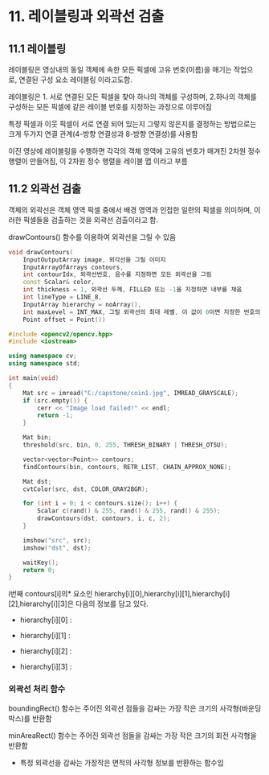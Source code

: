# 11. 레이블링과 외곽선 검출

## 11.1 레이블링

레이블링은 영상내의 동일 객체에 속한 모든 픽셀에 고유 번호(이름)을 매기는 작업으로, 연결된 구성 요소 레이블링 이라고도함.

레이블링은 1. 서로 연결된 모든 픽셀을 찾아 하나의 객체를 구성하며, 2.하나의 객체를 구성하는 모든 픽셀에 같은 레이블 번호를 지정하는 과정으로 이루어짐

특정 픽셀과 이웃 픽셀이 서로 연결 되어 있는지 그렇지 않은지를 결정하는 방법으로는 크게 두가지 연결 관계(4-방향 연결성과 8-방향 연결성)를 사용함

이진 영상에 레이블링을 수행하면 각각의 객체 영역에 고유의 번호가 매겨진 2차원 정수 행렬이 만들어짐, 이 2차원 정수 행렬을 레이블 맵 이라고 부름

## 11.2 외곽선 검출

객체의 외곽선은 객체 영역 픽셀 중에서 배경 영역과 인접한 일련의 픽셀을 의미하며, 이러한 픽셀들을 검출하는 것을 외곽선 검출이라고 함.

drawContours() 함수를 이용하여 외곽선을 그릴 수 있음
```cpp
void drawContours(
    InputOutputArray image, 외각선을 그릴 이미지
    InputArrayOfArrays contours, 
    int contourIdx, 외곽선번호, 음수를 지정하면 모든 외곽선을 그림
    const Scalar& color, 
    int thickness = 1, 외곽선 두께, FILLED 또는 -1을 지정하면 내부를 채움
    int lineType = LINE_8, 
    InputArray hierarchy = noArray(), 
    int maxLevel = INT_MAX, 그릴 외곽선의 최대 레벨, 이 값이 0이면 지정한 번호의 외곽선만 그리고, 1보다 같거나 크면 그에 해당 하는 하위 레벨의 외곽선까지 그립니다. 
    Point offset = Point())
```


```cpp
#include <opencv2/opencv.hpp>
#include <iostream>

using namespace cv;
using namespace std;

int main(void)
{
    Mat src = imread("C:/capstone/coin1.jpg", IMREAD_GRAYSCALE);
    if (src.empty()) {
        cerr << "Image load failed!" << endl;
        return -1;
    }

    Mat bin;
    threshold(src, bin, 0, 255, THRESH_BINARY | THRESH_OTSU);

    vector<vector<Point>> contours;
    findContours(bin, contours, RETR_LIST, CHAIN_APPROX_NONE);

    Mat dst;
    cvtColor(src, dst, COLOR_GRAY2BGR);

    for (int i = 0; i < contours.size(); i++) {
        Scalar c(rand() & 255, rand() & 255, rand() & 255);
        drawContours(dst, contours, i, c, 2);
    }

    imshow("src", src);
    imshow("dst", dst);

    waitKey();
    return 0;
}
```

i번째 contours[i]의* 요소인 hierarchy[i][0],hierarchy[i][1],hierarchy[i][2],hierarchy[i][3]은 다음의 정보를 담고 있다.
* hierarchy[i][0] : 

* hierarchy[i][1] : 

* hierarchy[i][2] : 

* hierarchy[i][3] : 

### 외곽선 처리 함수

boundingRect() 함수는 주어진 외곽선 점들을 감싸는 가장 작은 크기의 사각형(바운딩박스)를 반환함

minAreaRect() 함수는 주어진 외곽선 점들을 감싸는 가장 작은 크기의 회전 사각형을 반환함

- 특정 외곽선을 감싸는 가장작은 면적의 사각형 정보를 반환하는 함수임


